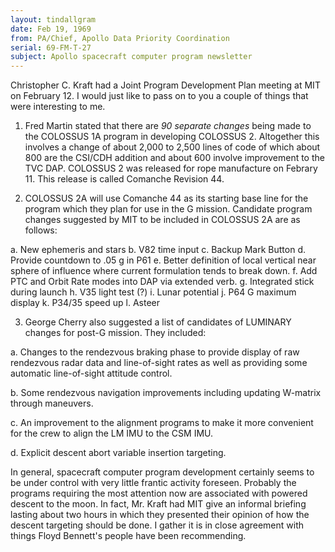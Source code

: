 ```yaml
---
layout: tindallgram
date: Feb 19, 1969
from: PA/Chief, Apollo Data Priority Coordination
serial: 69-FM-T-27
subject: Apollo spacecraft computer program newsletter
---
```

Christopher C. Kraft had a Joint Program Development Plan meeting at
MIT on February 12. I would just like to pass on to you a couple of
things that were interesting to me.

1. Fred Martin stated that there are _90 separate changes_ being
made to the COLOSSUS 1A program in developing COLOSSUS 2. Altogether
this involves a change of about 2,000 to 2,500 lines of code of which
about 800 are the CSI/CDH addition and about 600 involve improvement to
the TVC DAP. COLOSSUS 2 was released for rope manufacture on Febrary 11.
This release is called Comanche Revision 44.

2. COLOSSUS 2A will use Comanche 44 as its starting base line for
the program which they plan for use in the G mission. Candidate program
changes suggested by MIT to be included in COLOSSUS 2A are as follows:

  a. New ephemeris and stars
  b. V82 time input
  c. Backup Mark Button
  d. Provide countdown to .05 g in P61
  e. Better definition of local vertical near sphere of influence where current formulation tends to break down.
  f. Add PTC and Orbit Rate modes into DAP via extended verb.
  g. Integrated stick during launch
  h. V35 light test (?)
  i. Lunar potential
  j. P64 G maximum display
  k. P34/35 speed up
  l. Asteer

3. George Cherry also suggested a list of candidates of LUMINARY
changes for post-G mission. They included:

  a. Changes to the rendezvous braking phase to provide display
  of raw rendezvous radar data and line-of-sight rates as well as
  providing some automatic line-of-sight attitude control.

  b. Some rendezvous navigation improvements including updating
  W-matrix through maneuvers.

  c. An improvement to the alignment programs to make it more
  convenient for the crew to align the LM IMU to the CSM IMU.

  d. Explicit descent abort variable insertion targeting.

In general, spacecraft computer program development certainly seems to
be under control with very little frantic activity foreseen. Probably
the programs requiring the most attention now are associated with powered
descent to the moon. In fact, Mr. Kraft had MIT give an informal briefing
lasting about two hours in which they presented their opinion of how the
descent targeting should be done. I gather it is in close agreement with
things Floyd Bennett's people have been recommending.
